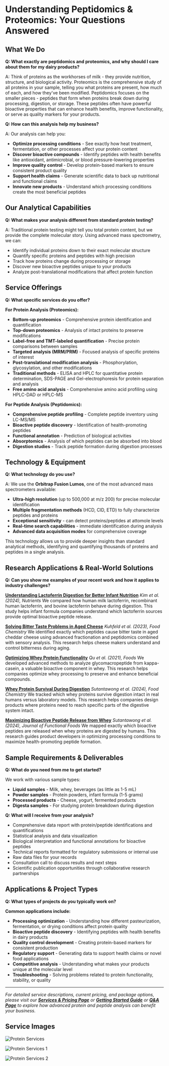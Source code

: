 # Understanding Peptidomics & Proteomics: Your Questions Answered

## What We Do

**Q: What exactly are peptidomics and proteomics, and why should I care about them for my dairy products?**

A: Think of proteins as the workhorses of milk - they provide nutrition, structure, and biological activity. Proteomics is the comprehensive study of all proteins in your sample, telling you what proteins are present, how much of each, and how they've been modified. Peptidomics focuses on the smaller pieces - peptides that form when proteins break down during processing, digestion, or storage. These peptides often have powerful bioactive properties that can enhance health benefits, improve functionality, or serve as quality markers for your products.

**Q: How can this analysis help my business?**

A: Our analysis can help you:
- **Optimize processing conditions** - See exactly how heat treatment, fermentation, or other processes affect your protein content
- **Discover bioactive compounds** - Identify peptides with health benefits like antioxidant, antimicrobial, or blood pressure-lowering properties
- **Improve quality control** - Develop protein-based markers to ensure consistent product quality
- **Support health claims** - Generate scientific data to back up nutritional and functional claims
- **Innovate new products** - Understand which processing conditions create the most beneficial peptides

## Our Analytical Capabilities

**Q: What makes your analysis different from standard protein testing?**

A: Traditional protein testing might tell you total protein content, but we provide the complete molecular story. Using advanced mass spectrometry, we can:
- Identify individual proteins down to their exact molecular structure
- Quantify specific proteins and peptides with high precision
- Track how proteins change during processing or storage
- Discover new bioactive peptides unique to your products
- Analyze post-translational modifications that affect protein function

## Service Offerings

**Q: What specific services do you offer?**

**For Protein Analysis (Proteomics):**
- **Bottom-up proteomics** - Comprehensive protein identification and quantification
- **Top-down proteomics** - Analysis of intact proteins to preserve modifications
- **Label-free and TMT-labeled quantification** - Precise protein comparisons between samples
- **Targeted analysis (MRM/PRM)** - Focused analysis of specific proteins of interest
- **Post-translational modification analysis** - Phosphorylation, glycosylation, and other modifications
- **Traditional methods** - ELISA and HPLC for quantitative protein determination, SDS-PAGE and Gel-electrophoresis for protein separation and analysis
- **Free amino acid analysis** - Comprehensive amino acid profiling using HPLC-DAD or HPLC-MS

**For Peptide Analysis (Peptidomics):**
- **Comprehensive peptide profiling** - Complete peptide inventory using LC-MS/MS
- **Bioactive peptide discovery** - Identification of health-promoting peptides
- **Functional annotation** - Prediction of biological activities
- **Absorptomics** - Analysis of which peptides can be absorbed into blood
- **Digestion studies** - Track peptide formation during digestion processes

## Technology & Equipment

**Q: What technology do you use?**

A: We use the **Orbitrap Fusion Lumos**, one of the most advanced mass spectrometers available:
- **Ultra-high resolution** (up to 500,000 at m/z 200) for precise molecular identification
- **Multiple fragmentation methods** (HCD, CID, ETD) to fully characterize peptides and proteins
- **Exceptional sensitivity** - can detect proteins/peptides at attomole levels
- **Real-time search capabilities** - immediate identification during analysis
- **Advanced data acquisition modes** for comprehensive coverage

This technology allows us to provide deeper insights than standard analytical methods, identifying and quantifying thousands of proteins and peptides in a single analysis.

## Research Applications & Real-World Solutions

**Q: Can you show me examples of your recent work and how it applies to industry challenges?**

**[Understanding Lactoferrin Digestion for Better Infant Nutrition](https://health.oregonstate.edu/research/publications/103390nu16142360)**
*Kim et al. (2024), Nutrients*
We compared how human milk lactoferrin, recombinant human lactoferrin, and bovine lactoferrin behave during digestion. This study helps infant formula companies understand which lactoferrin sources provide optimal bioactive peptide release.

**[Solving Bitter Taste Problems in Aged Cheese](https://health.oregonstate.edu/research/publications/10.1016/j.foodchem.2023.138111)**
*Kuhfeld et al. (2023), Food Chemistry*
We identified exactly which peptides cause bitter taste in aged cheddar cheese using advanced fractionation and peptidomics combined with sensory analysis. This research helps cheese makers understand and control bitterness during aging.

**[Optimizing Whey Protein Functionality](https://health.oregonstate.edu/research/publications/103390foods10092028)**
*Qu et al. (2021), Foods*
We developed advanced methods to analyze glycomacropeptide from kappa-casein, a valuable bioactive component in whey. This research helps companies optimize whey processing to preserve and enhance beneficial compounds.

**[Whey Protein Survival During Digestion](https://health.oregonstate.edu/research/publications/101016jfoodchem2024142013)**
*Sutantawong et al. (2024), Food Chemistry*
We tracked which whey proteins survive digestion intact in real humans versus laboratory models. This research helps companies design products where proteins need to reach specific parts of the digestive system intact.

**[Maximizing Bioactive Peptide Release from Whey](https://health.oregonstate.edu/research/publications/101016jjff2024106540)**
*Sutantawong et al. (2024), Journal of Functional Foods*
We mapped exactly which bioactive peptides are released when whey proteins are digested by humans. This research guides product developers in optimizing processing conditions to maximize health-promoting peptide formation.

## Sample Requirements & Deliverables

**Q: What do you need from me to get started?**

We work with various sample types:
- **Liquid samples** - Milk, whey, beverages (as little as 1-5 mL)
- **Powder samples** - Protein powders, infant formula (1-5 grams)
- **Processed products** - Cheese, yogurt, fermented products
- **Digesta samples** - For studying protein breakdown during digestion

**Q: What will I receive from your analysis?**

- Comprehensive data report with protein/peptide identifications and quantifications
- Statistical analysis and data visualization
- Biological interpretation and functional annotations for bioactive peptides
- Technical reports formatted for regulatory submissions or internal use
- Raw data files for your records
- Consultation call to discuss results and next steps
- Scientific publication opportunities through collaborative research partnerships

## Applications & Project Types

**Q: What types of projects do you typically work on?**

**Common applications include:**
- **Processing optimization** - Understanding how different pasteurization, fermentation, or drying conditions affect protein quality
- **Bioactive peptide discovery** - Identifying peptides with health benefits in dairy products
- **Quality control development** - Creating protein-based markers for consistent production
- **Regulatory support** - Generating data to support health claims or novel food applications
- **Competitive analysis** - Understanding what makes your products unique at the molecular level
- **Troubleshooting** - Solving problems related to protein functionality, stability, or quality

---

*For detailed service descriptions, current pricing, and package options, please visit our **[Services & Pricing Page](services_pricing_page.md)** or **[Getting Started Guide](getting_started_page.md)** or **[Q&A Page](qa_pages.md)** to explore how advanced protein and peptide analysis can benefit your business.*

## Service Images

![Protein Services](../images_for_site/protein_services.png)

![Protein Services 1](../images_for_site/protein_services1.png)

![Protein Services 2](../images_for_site/protein_services2.png)